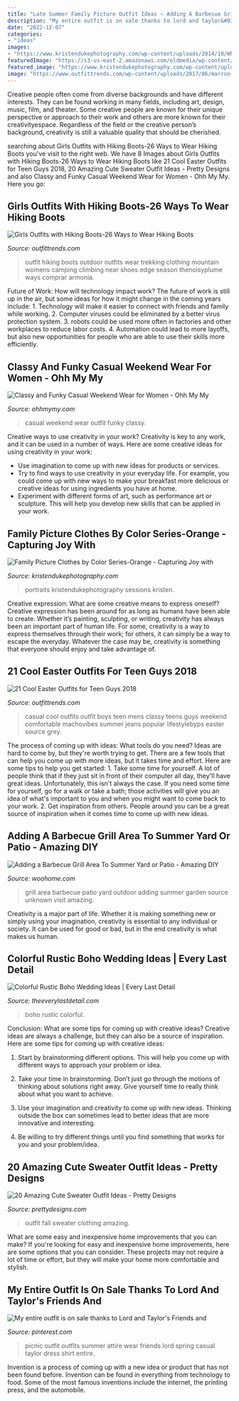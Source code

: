 ```yaml
---
title: "Late Summer Family Picture Outfit Ideas ~ Adding A Barbecue Grill Area To Summer Yard Or Patio"
description: "My entire outfit is on sale thanks to lord and taylor&#039;s friends and"
date: "2022-12-07"
categories:
- "ideas"
images:
- "https://www.kristendukephotography.com/wp-content/uploads/2014/10/What-to-Wear-in-Family-Pictures-ORANGE-by-Capturing-Joy.com_.jpg"
featuredImage: "https://s3-us-east-2.amazonaws.com/eldmedia/wp-content/uploads/2016/10/Colorful-Rustic-Boho-Wedding-Ideas_0037.jpg"
featured_image: "https://www.kristendukephotography.com/wp-content/uploads/2014/10/What-to-Wear-in-Family-Pictures-ORANGE-by-Capturing-Joy.com_.jpg"
image: "https://www.outfittrends.com/wp-content/uploads/2017/06/marron-outfit.jpg"
---
```



Creative people often come from diverse backgrounds and have different interests. They can be found working in many fields, including art, design, music, film, and theater. Some creative people are known for their unique perspective or approach to their work and others are more known for their creativityespace. Regardless of the field or the creative person’s background, creativity is still a valuable quality that should be cherished.

	

		
searching about Girls Outfits with Hiking Boots-26 Ways to Wear Hiking Boots you've visit to the right web. We have 8 Images about Girls Outfits with Hiking Boots-26 Ways to Wear Hiking Boots like 21 Cool Easter Outfits for Teen Guys 2018, 20 Amazing Cute Sweater Outfit Ideas - Pretty Designs and also Classy and Funky Casual Weekend Wear for Women - Ohh My My. Here you go:
		
    
## Girls Outfits With Hiking Boots-26 Ways To Wear Hiking Boots

<img loading=lazy src="https://www.outfittrends.com/wp-content/uploads/2017/06/marron-outfit.jpg" onerror="this.onerror=null;this.src='https://tse1.mm.bing.net/th?id=OIP.hJ4hKiOuzzmmJevbLykx2QHaLG&amp;pid=15.1';" alt="Girls Outfits with Hiking Boots-26 Ways to Wear Hiking Boots">

_Source: outfittrends.com_

>outfit hiking boots outdoor outfits wear trekking clothing mountain womens camping climbing near shoes edge season thenoisyplume ways comprar armonia. 

	

Future of Work: How will technology impact work?
The future of work is still up in the air, but some ideas for how it might change in the coming years include: 1. Technology will make it easier to connect with friends and family while working. 
2. Computer viruses could be eliminated by a better virus protection system. 
3. robots could be used more often in factories and other workplaces to reduce labor costs. 
4. Automation could lead to more layoffs, but also new opportunities for people who are able to use their skills more efficiently.

    
## Classy And Funky Casual Weekend Wear For Women - Ohh My My

<img loading=lazy src="http://ohhmymy.com/wp-content/uploads/2015/10/Casual-Weekend-Outfit-Ideas.jpg" onerror="this.onerror=null;this.src='https://tse2.mm.bing.net/th?id=OIP.sgnTmMi6ewHt05vI5MduNwHaLG&amp;pid=15.1';" alt="Classy and Funky Casual Weekend Wear for Women - Ohh My My">

_Source: ohhmymy.com_

>casual weekend wear outfit funky classy. 

	

Creative ways to use creativity in your work?
Creativity is key to any work, and it can be used in a number of ways. Here are some creative ideas for using creativity in your work: 
- Use imagination to come up with new ideas for products or services.
- Try to find ways to use creativity in your everyday life. For example, you could come up with new ways to make your breakfast more delicious or creative ideas for using ingredients you have at home. 
- Experiment with different forms of art, such as performance art or sculpture. This will help you develop new skills that can be applied in your work.

    
## Family Picture Clothes By Color Series-Orange - Capturing Joy With

<img loading=lazy src="https://www.kristendukephotography.com/wp-content/uploads/2014/10/What-to-Wear-in-Family-Pictures-ORANGE-by-Capturing-Joy.com_.jpg" onerror="this.onerror=null;this.src='https://tse1.mm.bing.net/th?id=OIP.Q26ZT_EZugEVEAan0a142wHaLw&amp;pid=15.1';" alt="Family Picture Clothes by Color Series-Orange - Capturing Joy with">

_Source: kristendukephotography.com_

>portraits kristendukephotography sessions kristen. 

	

Creative expression: What are some creative means to express oneself?
Creative expression has been around for as long as humans have been able to create. Whether it’s painting, sculpting, or writing, creativity has always been an important part of human life. For some, creativity is a way to express themselves through their work; for others, it can simply be a way to escape the everyday. Whatever the case may be, creativity is something that everyone should enjoy and take advantage of.

    
## 21 Cool Easter Outfits For Teen Guys 2018

<img loading=lazy src="https://www.outfittrends.com/wp-content/uploads/2018/03/Casual-Ensemble-for-Teen-Boys.jpg" onerror="this.onerror=null;this.src='https://tse4.mm.bing.net/th?id=OIP.6nkXFOC6VtGykB8uAPwsSwHaLH&amp;pid=15.1';" alt="21 Cool Easter Outfits for Teen Guys 2018">

_Source: outfittrends.com_

>casual cool outfits outfit boys teen mens classy teens guys weekend comfortable machovibes summer jeans popular lifestylebyps easter source grey. 

	

The process of coming up with ideas: What tools do you need?
Ideas are hard to come by, but they're worth trying to get. There are a few tools that can help you come up with more ideas, but it takes time and effort. Here are some tips to help you get started: 1. Take some time for yourself. A lot of people think that if they just sit in front of their computer all day, they'll have great ideas. Unfortunately, this isn't always the case. If you need some time for yourself, go for a walk or take a bath; those activities will give you an idea of what's important to you and when you might want to come back to your work. 2. Get inspiration from others. People around you can be a great source of inspiration when it comes time to come up with new ideas.

    
## Adding A Barbecue Grill Area To Summer Yard Or Patio - Amazing DIY

<img loading=lazy src="https://www.woohome.com/wp-content/uploads/2017/06/design-an-outdoor-barbeque-grill-area-4.jpg" onerror="this.onerror=null;this.src='https://tse4.mm.bing.net/th?id=OIP.iygxT-INhdzHChcEu2K24QHaQX&amp;pid=15.1';" alt="Adding a Barbecue Grill Area To Summer Yard or Patio - Amazing DIY">

_Source: woohome.com_

>grill area barbecue patio yard outdoor adding summer garden source unknown visit amazing. 

	

Creativity is a major part of life. Whether it is making something new or simply using your imagination, creativity is essential to any individual or society. It can be used for good or bad, but in the end creativity is what makes us human.

    
## Colorful Rustic Boho Wedding Ideas | Every Last Detail

<img loading=lazy src="https://s3-us-east-2.amazonaws.com/eldmedia/wp-content/uploads/2016/10/Colorful-Rustic-Boho-Wedding-Ideas_0037.jpg" onerror="this.onerror=null;this.src='https://tse2.mm.bing.net/th?id=OIP.9zDN7kmuUk3es_0LMYzF9wHaLH&amp;pid=15.1';" alt="Colorful Rustic Boho Wedding Ideas | Every Last Detail">

_Source: theeverylastdetail.com_

>boho rustic colorful. 

	

Conclusion: What are some tips for coming up with creative ideas?
Creative ideas are always a challenge, but they can also be a source of inspiration. Here are some tips for coming up with creative ideas:
1. Start by brainstorming different options. This will help you come up with different ways to approach your problem or idea.

2. Take your time in brainstorming. Don’t just go through the motions of thinking about solutions right away. Give yourself time to really think about what you want to achieve.

3. Use your imagination and creativity to come up with new ideas. Thinking outside the box can sometimes lead to better ideas that are more innovative and interesting.

4. Be willing to try different things until you find something that works for you and your problem/idea.

    
## 20 Amazing Cute Sweater Outfit Ideas - Pretty Designs

<img loading=lazy src="https://www.prettydesigns.com/wp-content/uploads/2013/10/Fall-outfit.jpg" onerror="this.onerror=null;this.src='https://tse1.mm.bing.net/th?id=OIP.C4wrU4YiFZ_fSU4nerCfkAHaKW&amp;pid=15.1';" alt="20 Amazing Cute Sweater Outfit Ideas - Pretty Designs">

_Source: prettydesigns.com_

>outfit fall sweater clothing amazing. 

	

What are some easy and inexpensive home improvements that you can make?
If you're looking for easy and inexpensive home improvements, here are some options that you can consider. These projects may not require a lot of time or effort, but they will make your home more comfortable and stylish.

    
## My Entire Outfit Is On Sale Thanks To Lord And Taylor&#039;s Friends And

<img loading=lazy src="https://i.pinimg.com/736x/d4/61/6b/d4616b4b988c4748d4760bd2e9c015c7--picnic-outfits-spring-picnic-outfit.jpg" onerror="this.onerror=null;this.src='https://tse1.mm.bing.net/th?id=OIP.E-ZLQO0fiogKbLoSa_dltgAAAA&amp;pid=15.1';" alt="My entire outfit is on sale thanks to Lord and Taylor&#039;s Friends and">

_Source: pinterest.com_

>picnic outfit outfits summer attire wear friends lord spring casual taylor dress shirt entire. 

	

Invention is a process of coming up with a new idea or product that has not been found before. Invention can be found in everything from technology to food. Some of the most famous inventions include the internet, the printing press, and the automobile.

